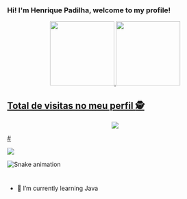 ### Hi! I'm Henrique Padilha, welcome to my profile!

<div align="center">
  <a href="https://github.com/hcpadilha">
  <img height="150em" src="https://github-readme-stats.vercel.app/api?username=hcpadilha&show_icons=true&theme=dracula&include_all_commits=true&count_private=true"/>
  <img height="150em" src="https://github-readme-stats.vercel.app/api/top-langs/?username=hcpadilha&layout=compact&langs_count=7&theme=dracula"/>
</div>
  <p align="center"> 

 ## Total de visitas no meu perfil :detective: <br>
 <p align="center"> 
   <img alingn="center" src="https://profile-counter.glitch.me/hcpadilha/count.svg" /> <!-- https://github.com/teteusAraujo -->
 </p>

</p>
# 
<div> 
 
  <a href="https://instagram.com/hcpadilha/" target="_blank"><img src="https://img.shields.io/badge/-Instagram-%23E4405F?style=for-the-badge&logo=instagram&logoColor=white" target="_blank"></a>

 
  ![Snake animation](https://github.com/hcpadilha/hcpadilha/blob/output/github-contribution-grid-snake.svg)
 
</div>

#  
<!--  
<div>
  ![Snake animation](https://github.com/fabianomoreira/fabianomoreira/blob/output/github-contribution-grid-snake.svg)
</div>
-->
  

- 🌱 I’m currently learning Java
<!--
- 👯 I’m looking to collaborate on ...
- 🤔 I’m looking for help with ...
- 💬 Ask me about ...
- 📫 How to reach me: ...
- 😄 Pronouns: ...
- ⚡ Fun fact: ...
-->
